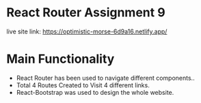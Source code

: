 # React Router Assignment 9
live site link: https://optimistic-morse-6d9a16.netlify.app/
# Main Functionality
* React Router has been used to navigate different components..
* Total 4 Routes Created to Visit 4 different links.
* React-Bootstrap was used to design the whole website.
